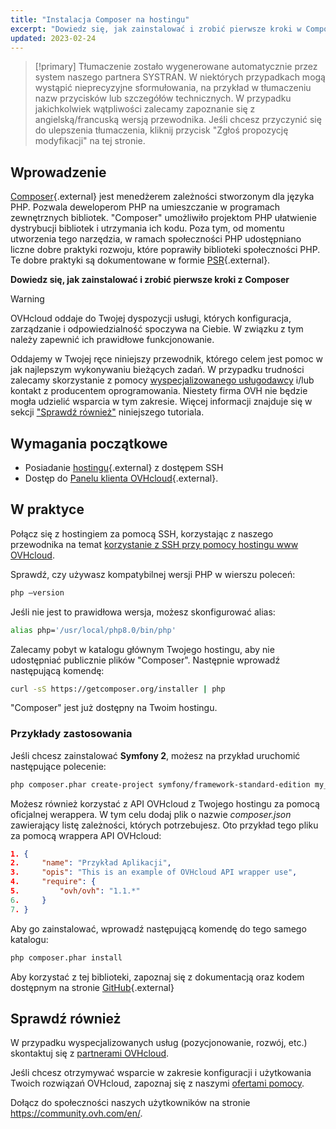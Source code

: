 ```yaml
---
title: "Instalacja Composer na hostingu"
excerpt: "Dowiedz się, jak zainstalować i zrobić pierwsze kroki w Composer"
updated: 2023-02-24
---
```


> [!primary]
> Tłumaczenie zostało wygenerowane automatycznie przez system naszego partnera SYSTRAN. W niektórych przypadkach mogą wystąpić nieprecyzyjne sformułowania, na przykład w tłumaczeniu nazw przycisków lub szczegółów technicznych. W przypadku jakichkolwiek wątpliwości zalecamy zapoznanie się z angielską/francuską wersją przewodnika. Jeśli chcesz przyczynić się do ulepszenia tłumaczenia, kliknij przycisk "Zgłoś propozycję modyfikacji" na tej stronie.
> 

## Wprowadzenie 

[Composer](https://getcomposer.org/){.external} jest menedżerem zależności stworzonym dla języka PHP. Pozwala deweloperom PHP na umieszczanie w programach zewnętrznych bibliotek. "Composer" umożliwiło projektom PHP ułatwienie dystrybucji bibliotek i utrzymania ich kodu. Poza tym, od momentu utworzenia tego narzędzia, w ramach społeczności PHP udostępniano liczne dobre praktyki rozwoju, które poprawiły biblioteki społeczności PHP. Te dobre praktyki są dokumentowane w formie [PSR](http://www.php-fig.org/){.external}.

**Dowiedz się, jak zainstalować i zrobić pierwsze kroki z Composer**

> [!warning]
>
> OVHcloud oddaje do Twojej dyspozycji usługi, których konfiguracja, zarządzanie i odpowiedzialność spoczywa na Ciebie. W związku z tym należy zapewnić ich prawidłowe funkcjonowanie.
> 
> Oddajemy w Twojej ręce niniejszy przewodnik, którego celem jest pomoc w jak najlepszym wykonywaniu bieżących zadań. W przypadku trudności zalecamy skorzystanie z pomocy [wyspecjalizowanego usługodawcy](/links/partner) i/lub kontakt z producentem oprogramowania. Niestety firma OVH nie będzie mogła udzielić wsparcia w tym zakresie. Więcej informacji znajduje się w sekcji ["Sprawdź również"](#go-further) niniejszego tutoriala.
> 

## Wymagania początkowe

- Posiadanie [hostingu](https://www.ovhcloud.com/pl/web-hosting/){.external} z dostępem SSH
- Dostęp do [Panelu klienta OVHcloud](/links/manager){.external}.

## W praktyce

Połącz się z hostingiem za pomocą SSH, korzystając z naszego przewodnika na temat [korzystanie z SSH przy pomocy hostingu www OVHcloud](/pages/web_cloud/web_hosting/ssh_on_webhosting).

Sprawdź, czy używasz kompatybilnej wersji PHP w wierszu poleceń:

```bash
php —version
```

Jeśli nie jest to prawidłowa wersja, możesz skonfigurować alias:

```bash
alias php='/usr/local/php8.0/bin/php'
```

Zalecamy pobyt w katalogu głównym Twojego hostingu, aby nie udostępniać publicznie plików "Composer". Następnie wprowadź następującą komendę:

```bash
curl -sS https://getcomposer.org/installer | php
```

"Composer" jest już dostępny na Twoim hostingu.

### Przykłady zastosowania

Jeśli chcesz zainstalować **Symfony 2**, możesz na przykład uruchomić następujące polecenie:

```bash
php composer.phar create-project symfony/framework-standard-edition my_project_name "2.7.*"
```

Możesz również korzystać z API OVHcloud z Twojego hostingu za pomocą oficjalnej werappera. W tym celu dodaj plik o nazwie *composer.json* zawierający listę zależności, których potrzebujesz. Oto przykład tego pliku za pomocą wrappera API OVHcloud:

```json
1. {
2.     "name": "Przykład Aplikacji",
3.     "opis": "This is an example of OVHcloud API wrapper use",
4.     "require": {
5.         "ovh/ovh": "1.1.*"
6.     }
7. }
```

Aby go zainstalować, wprowadź następującą komendę do tego samego katalogu:

```bash
php composer.phar install
```

Aby korzystać z tej biblioteki, zapoznaj się z dokumentacją oraz kodem dostępnym na stronie [GitHub](https://github.com/ovh/php-ovh){.external}

## Sprawdź również <a name="go-further"></a>

W przypadku wyspecjalizowanych usług (pozycjonowanie, rozwój, etc.) skontaktuj się z [partnerami OVHcloud](/links/partner).

Jeśli chcesz otrzymywać wsparcie w zakresie konfiguracji i użytkowania Twoich rozwiązań OVHcloud, zapoznaj się z naszymi [ofertami pomocy](/links/support).

Dołącz do społeczności naszych użytkowników na stronie <https://community.ovh.com/en/>.